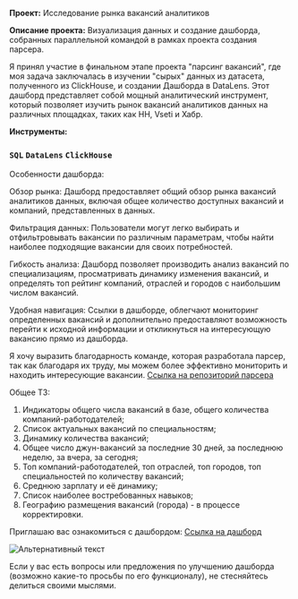 **Проект:** Исследование рынка вакансий аналитиков 

**Описание проекта:** Визуализация данных и создание дашборда, собранных параллельной командой в рамках проекта создания парсера.  

Я принял участие в финальном этапе проекта "парсинг вакансий", где моя задача заключалась в изучении "сырых" данных из датасета, полученного из ClickHouse, и создании Дашборда в DataLens. Этот дашборд представляет собой мощный аналитический инструмент, который позволяет изучить рынок вакансий аналитиков данных на различных площадках, таких как HH, Vseti и Хабр.

**Инструменты:** 
### `SQL` `DataLens` `ClickHouse` 

Особенности дашборда:

Обзор рынка: Дашборд предоставляет общий обзор рынка вакансий аналитиков данных, включая общее количество доступных вакансий и компаний, представленных в данных.

Фильтрация данных: Пользователи могут легко выбирать и отфильтровывать вакансии по различным параметрам, чтобы найти наиболее подходящие вакансии для своих потребностей.

Гибкость анализа: Дашборд позволяет производить анализ вакансий по специализациям, просматривать динамику изменения вакансий, и определять топ рейтинг компаний, отраслей и городов с наибольшим числом вакансий.

Удобная навигация: Ссылки в дашборде, облегчают мониторинг определенных вакансий и дополнительно предоставляют возможность перейти к исходной информации и откликнуться на интересующую вакансию прямо из дашборда.

Я хочу выразить благодарность команде, которая разработала парсер, так как благодаря их труду, мы можем более эффективно мониторить и находить интересующие вакансии. [Ссылка на репозиторий парсера](https://github.com/dataMasterskaya/)

Общее ТЗ:
1. Индикаторы общего числа вакансий в базе, общего количества компаний-работодателей;
2. Список актуальных вакансий по специальностям;
3. Динамику количества вакансий;
4. Общее число джун-вакансий за последние 30 дней, за последнюю неделю, за вчера, за сегодня;
5. Топ компаний-работодателей, топ отраслей, топ городов, топ специальностей по количеству вакансий;
6. Среднюю зарплату и её динамику;
7. Список наиболее востребованных навыков;
8. Географию размещения вакансий (города) - в процессе корректировки.

Приглашаю вас ознакомиться с дашбордом: [Ссылка на дашборд](https://datalens.yandex/rmxa6f00cqk0g)

![Альтернативный текст](https://i.postimg.cc/dtZKshXv/2023-07-27-201424.jpg)



Если у вас есть вопросы или предложения по улучшению дашборда (возможно какие-то просьбы по его функционалу), не стесняйтесь делиться своими мыслями.

